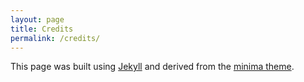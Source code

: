 ```yaml
---
layout: page
title: Credits
permalink: /credits/
---
```


This page was built using [Jekyll](https://jekyllrb.com) and derived from the [minima theme](https://github.com/jekyll/minima/tree/v2.5.0).
